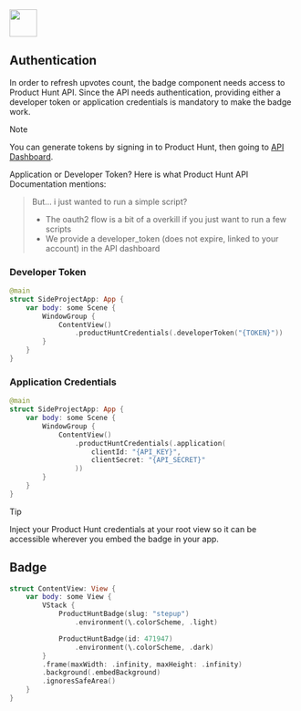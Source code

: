 <img src="[https://github.com/favicon.ico](https://github.com/user-attachments/assets/acd609e4-298e-42cc-8f0b-5f4af26fb382)" width="48">

## Authentication

In order to refresh upvotes count, the badge component needs access to Product Hunt API.
Since the API needs authentication, providing either a developer token or application credentials is mandatory to make the badge work. 

> [!NOTE]
> You can generate tokens by signing in to Product Hunt, then going to [API Dashboard](https://www.producthunt.com/v2/oauth/applications).

Application or Developer Token? Here is what Product Hunt API Documentation mentions:
> But… i just wanted to run a simple script?
> - The oauth2 flow is a bit of a overkill if you just want to run a few scripts
> - We provide a developer_token (does not expire, linked to your account) in the API dashboard

### Developer Token
```swift
@main
struct SideProjectApp: App {
    var body: some Scene {
        WindowGroup {
            ContentView()
                .productHuntCredentials(.developerToken("{TOKEN}"))
        }
    }
}
```

### Application Credentials
```swift
@main
struct SideProjectApp: App {
    var body: some Scene {
        WindowGroup {
            ContentView()
                .productHuntCredentials(.application(
                    clientId: "{API_KEY}",
                    clientSecret: "{API_SECRET}"
                ))
        }
    }
}
```

> [!TIP]
> Inject your Product Hunt credentials at your root view so it can be accessible wherever you embed the badge in your app.

## Badge

```swift
struct ContentView: View {
    var body: some View {
        VStack {
            ProductHuntBadge(slug: "stepup")
                .environment(\.colorScheme, .light)

            ProductHuntBadge(id: 471947)
                .environment(\.colorScheme, .dark)
        }
        .frame(maxWidth: .infinity, maxHeight: .infinity)
        .background(.embedBackground)
        .ignoresSafeArea()
    }
}
```

